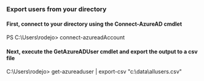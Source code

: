 ### Export users from your directory

#### First, connect to your directory using the Connect-AzureAD cmdlet

PS C:\Users\rodejo> connect-azureadAccount                       

#### Next, execute the GetAzureADUser cmdlet and export the output to a csv file

C:\Users\rodejo> get-azureaduser | export-csv "c:\data\allusers.csv"

